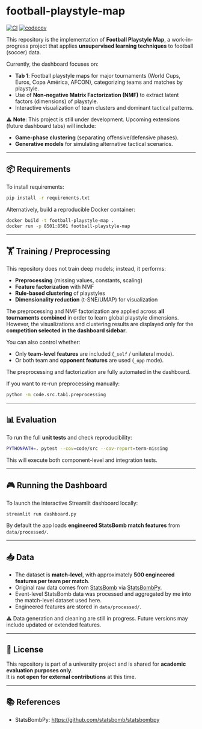 # football-playstyle-map

[![CI](https://github.com/maximotk/football-playstyle-map/actions/workflows/ci.yml/badge.svg?branch=main)](https://github.com/maximotk/football-playstyle-map/actions/workflows/ci.yml)
[![codecov](https://codecov.io/gh/maximotk/football-playstyle-map/branch/main/graph/badge.svg)](https://codecov.io/gh/maximotk/football-playstyle-map)

This repository is the implementation of **Football Playstyle Map**, a work-in-progress project that applies **unsupervised learning techniques** to football (soccer) data.

Currently, the dashboard focuses on:
- **Tab 1**: Football playstyle maps for major tournaments (World Cups, Euros, Copa América, AFCON), categorizing teams and matches by playstyle.  
- Use of **Non-negative Matrix Factorization (NMF)** to extract latent factors (dimensions) of playstyle.  
- Interactive visualization of team clusters and dominant tactical patterns.  

⚠️ **Note**: This project is still under development. Upcoming extensions (future dashboard tabs) will include:
- **Game-phase clustering** (separating offensive/defensive phases).  
- **Generative models** for simulating alternative tactical scenarios.


---

## 📦 Requirements

To install requirements:

```bash
pip install -r requirements.txt
```

Alternatively, build a reproducible Docker container:

```bash
docker build -t football-playstyle-map .
docker run -p 8501:8501 football-playstyle-map
```

---

## 🏋️ Training / Preprocessing

This repository does not train deep models; instead, it performs:
- **Preprocessing** (missing values, constants, scaling)  
- **Feature factorization** with NMF  
- **Rule-based clustering** of playstyles  
- **Dimensionality reduction** (t-SNE/UMAP) for visualization

The preprocessing and NMF factorization are applied across **all tournaments combined** in order to learn global playstyle dimensions.  
However, the visualizations and clustering results are displayed only for the **competition selected in the dashboard sidebar**.  

You can also control whether:
- Only **team-level features** are included (`_self` / unilateral mode).  
- Or both team and **opponent features** are used (`_opp` mode).


The preprocessing and factorization are fully automated in the dashboard.  

If you want to re-run preprocessing manually:

```bash
python -m code.src.tab1.preprocessing
```

---

## 📊 Evaluation

To run the full **unit tests** and check reproducibility:

```bash
PYTHONPATH=. pytest --cov=code/src --cov-report=term-missing
```

This will execute both component-level and integration tests.

---

## 🎮 Running the Dashboard

To launch the interactive Streamlit dashboard locally:

```bash
streamlit run dashboard.py
```

By default the app loads **engineered StatsBomb match features** from `data/processed/`.

---

## 📥 Data

- The dataset is **match-level**, with approximately **500 engineered features per team per match**.  
- Original raw data comes from [StatsBomb](https://github.com/statsbomb) via [StatsBombPy](https://github.com/statsbomb/statsbombpy).  
- Event-level StatsBomb data was processed and aggregated by me into the match-level dataset used here.  
- Engineered features are stored in `data/processed/`.  

⚠️ Data generation and cleaning are still in progress. Future versions may include updated or extended features.


---

## 📜 License

This repository is part of a university project and is shared for **academic evaluation purposes only**.  
It is **not open for external contributions** at this time.  

---

## 📚 References

- StatsBombPy: https://github.com/statsbomb/statsbombpy  
